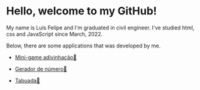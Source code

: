 # Hello, welcome to my GitHub!
My name is Luís Felipe and I'm graduated in civil engineer.
I've studied html, css and JavaScript since March, 2022.

Below, there are some applications that was developed by me.

- [Mini-game adivinhação🧩](https://devluisfelipe.github.io/practicing/mini-game-gw/index.html)

- [Gerador de número🎲](https://devluisfelipe.github.io/practicing/ex-gerador_num/index.html)

- [Tabuada🧮](https://devluisfelipe.github.io/practicing/ex2-tabuada/index.html)

